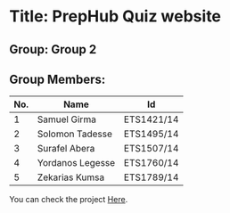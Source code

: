# Title: PrepHub Quiz website 

## Group: Group 2 

## Group Members:

|No.       | Name               | Id          |
| -------- | ------------------ | ----------- |
| 1        | Samuel Girma       | ETS1421/14  |
| 2        | Solomon Tadesse    | ETS1495/14  |
| 3        | Surafel Abera      | ETS1507/14  |
| 4        | Yordanos Legesse   | ETS1760/14  |
| 5        | Zekarias Kumsa     | ETS1789/14  |


You can check the project [Here](https://yordil.github.io/IP-1-project/).
